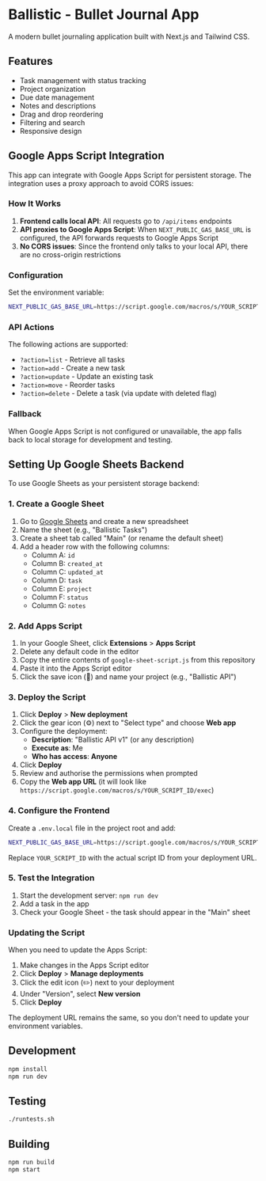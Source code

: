 # Ballistic - Bullet Journal App

A modern bullet journaling application built with Next.js and Tailwind CSS.

## Features

- Task management with status tracking
- Project organization
- Due date management
- Notes and descriptions
- Drag and drop reordering
- Filtering and search
- Responsive design

## Google Apps Script Integration

This app can integrate with Google Apps Script for persistent storage. The integration uses a proxy approach to avoid CORS issues:

### How It Works

1. **Frontend calls local API**: All requests go to `/api/items` endpoints
2. **API proxies to Google Apps Script**: When `NEXT_PUBLIC_GAS_BASE_URL` is configured, the API forwards requests to Google Apps Script
3. **No CORS issues**: Since the frontend only talks to your local API, there are no cross-origin restrictions

### Configuration

Set the environment variable:
```bash
NEXT_PUBLIC_GAS_BASE_URL=https://script.google.com/macros/s/YOUR_SCRIPT_ID/exec
```

### API Actions

The following actions are supported:
- `?action=list` - Retrieve all tasks
- `?action=add` - Create a new task
- `?action=update` - Update an existing task
- `?action=move` - Reorder tasks
- `?action=delete` - Delete a task (via update with deleted flag)

### Fallback

When Google Apps Script is not configured or unavailable, the app falls back to local storage for development and testing.

## Setting Up Google Sheets Backend

To use Google Sheets as your persistent storage backend:

### 1. Create a Google Sheet

1. Go to [Google Sheets](https://sheets.google.com) and create a new spreadsheet
2. Name the sheet (e.g., "Ballistic Tasks")
3. Create a sheet tab called "Main" (or rename the default sheet)
4. Add a header row with the following columns:
   - Column A: `id`
   - Column B: `created_at`
   - Column C: `updated_at`
   - Column D: `task`
   - Column E: `project`
   - Column F: `status`
   - Column G: `notes`

### 2. Add Apps Script

1. In your Google Sheet, click **Extensions** > **Apps Script**
2. Delete any default code in the editor
3. Copy the entire contents of `google-sheet-script.js` from this repository
4. Paste it into the Apps Script editor
5. Click the save icon (💾) and name your project (e.g., "Ballistic API")

### 3. Deploy the Script

1. Click **Deploy** > **New deployment**
2. Click the gear icon (⚙️) next to "Select type" and choose **Web app**
3. Configure the deployment:
   - **Description**: "Ballistic API v1" (or any description)
   - **Execute as**: Me
   - **Who has access**: **Anyone**
4. Click **Deploy**
5. Review and authorise the permissions when prompted
6. Copy the **Web app URL** (it will look like `https://script.google.com/macros/s/YOUR_SCRIPT_ID/exec`)

### 4. Configure the Frontend

Create a `.env.local` file in the project root and add:

```bash
NEXT_PUBLIC_GAS_BASE_URL=https://script.google.com/macros/s/YOUR_SCRIPT_ID/exec
```

Replace `YOUR_SCRIPT_ID` with the actual script ID from your deployment URL.

### 5. Test the Integration

1. Start the development server: `npm run dev`
2. Add a task in the app
3. Check your Google Sheet - the task should appear in the "Main" sheet

### Updating the Script

When you need to update the Apps Script:

1. Make changes in the Apps Script editor
2. Click **Deploy** > **Manage deployments**
3. Click the edit icon (✏️) next to your deployment
4. Under "Version", select **New version**
5. Click **Deploy**

The deployment URL remains the same, so you don't need to update your environment variables.

## Development

```bash
npm install
npm run dev
```

## Testing

```bash
./runtests.sh
```

## Building

```bash
npm run build
npm start
```
